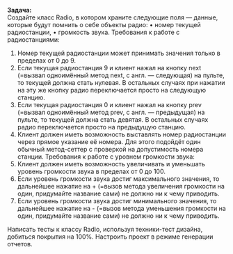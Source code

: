 **Задача:**  
Создайте класс Radio, в котором храните следующие поля — данные, которые будут помнить о себе объекты радио:
•	номер текущей радиостанции,
•	громкость звука.
Требования к работе с радиостанциями:
1.	Номер текущей радиостанции может принимать значения только в пределах от 0 до 9.
2.	Если текущая радиостанция 9 и клиент нажал на кнопку next (=вызвал одноимённый метод next, с англ. — следующая) на пульте, то текущей должна стать нулевая. В остальных случаях при нажатии на эту же кнопку радио переключается просто на следующую станцию.
3.	Если текущая радиостанция 0 и клиент нажал на кнопку prev (=вызвал одноимённый метод prev, с англ. — предыдущая) на пульте, то текущей должна стать девятая. В остальных случаях радио переключается просто на предыдущую станцию.
4.	Клиент должен иметь возможность выставлять номер радиостанции через прямое указание её номера. Для этого подойдёт один обычный метод-сеттер с проверкой на допустимость номера станции.
Требования к работе с уровнем громкости звука:
1.	Клиент должен иметь возможность увеличивать и уменьшать уровень громкости звука в пределах от 0 до 100.
2.	Если уровень громкости звука достиг максимального значения, то дальнейшее нажатие на + (=вызов метода увеличения громкости на один, придумайте название сами) не должно ни к чему приводить.
3.	Если уровень громкости звука достиг минимального значения, то дальнейшее нажатие на - (=вызов метода уменьшения громкости на один, придумайте название сами) не должно ни к чему приводить.

Написать тесты к классу Radio, используя техники-тест дизайна, добиться покрытия на 100%. Настроить проект в режиме генерации отчетов.
